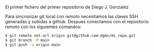 El primer fichero del primer repositorio de Diego J. Gonzalez

Para sincronizar git local con remoto necesitamos las claves SSH generadas y subidas a github.
Despues conectamos con el repositorio remoto con los siguientes comandos:

```bash
$ git remote set-url origin git@github.com:dgmx/mi_repo.git
$ git branch -M main
$ git push -u origin main
